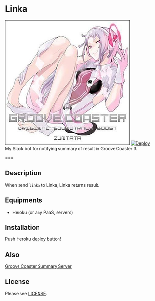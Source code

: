# Linka
![](./linka.jpg)
[![Deploy](https://www.herokucdn.com/deploy/button.svg)](https://heroku.com/deploy)  
My Slack bot for notifying summary of result in Groove Coaster 3.  

===

## Description  
When send `linka` to Linka, Linka returns result.  

## Equipments
- Heroku (or any PaaS, servers)

## Installation
Push Heroku deploy button!  

## Also
[Groove Coaster Summary Server](https://github.com/lycoris0731/gc-summary-server)  

## License
Please see [LICENSE](./LICENSE).
